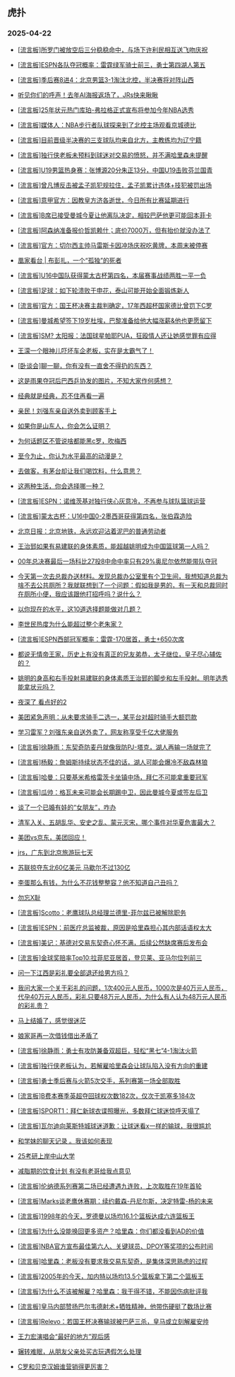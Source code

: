 ## 虎扑 
### 2025-04-22

+ [[流言板]所罗门被放空后三分稳稳命中，与场下许利民相互送飞吻庆祝](https://bbs.hupu.com/632023956.html)

+ [[流言板]ESPN各队夺冠概率：雷霆绿军骑士前三，勇士第四湖人第五](https://bbs.hupu.com/632024268.html)

+ [[流言板]季后赛8进4：北京男篮3-1淘汰北控，半决赛将对阵山西](https://bbs.hupu.com/632025573.html)

+ [听见你们的呼声！去年AI海报返场了，JRs快来瞅瞅](https://bbs.hupu.com/632023672.html)

+ [[流言板]25年状元热门库珀-弗拉格正式宣布将参加今年NBA选秀](https://bbs.hupu.com/632027485.html)

+ [[流言板]媒体人：NBA步行者队球探来到了北控主场观看京城德比](https://bbs.hupu.com/632023354.html)

+ [[流言板]目前晋级半决赛的三支球队均来自北方，主教练均为辽宁籍](https://bbs.hupu.com/632025969.html)

+ [[流言板]独行侠老板未预料到球迷对交易的愤怒，并不满哈里森未提醒](https://bbs.hupu.com/632027608.html)

+ [[流言板]U19男篮热身赛：张博源20分朱正13分，中国U19击败芬兰国青](https://bbs.hupu.com/632027097.html)

+ [[流言板]曾凡博反击被孟子凯犯规拉住，孟子凯累计违体+技犯被罚出场](https://bbs.hupu.com/632024946.html)

+ [[流言板]意甲官方：因教皇方济各逝世，今日所有比赛延期进行](https://bbs.hupu.com/632019666.html)

+ [[流言板]B席已接受曼城今夏让他离队决定，相较巴萨他更可能回本菲卡](https://bbs.hupu.com/632019333.html)

+ [[流言板]阿森纳准备报价哲凯赖什；底价7000万，但有抬价就没办法了](https://bbs.hupu.com/632018943.html)

+ [[流言板]官方：切尔西主帅马雷斯卡因冲场庆祝吃黄牌，本周末被停赛](https://bbs.hupu.com/632016935.html)

+ [凰家看台 | 布彭扎，一个“孤独”的死者](https://bbs.hupu.com/632017291.html)

+ [[流言板]U16中国队获得蒙太古杯第四名，本届赛事战绩两胜一平一负](https://bbs.hupu.com/632024744.html)

+ [[流言板]足球：如下轮溃败于申花，泰山可能开始全面锻炼新人](https://bbs.hupu.com/632021464.html)

+ [[流言板]官方：国王杯决赛主裁判确定，17年西超杯国家德比曾罚下C罗](https://bbs.hupu.com/632020400.html)

+ [[流言板]曼城希望签下19岁杜埃，巴黎准备给他大幅涨薪&amp;他也更愿留下](https://bbs.hupu.com/632019030.html)

+ [[流言板]SM? 太阳报：法国球星帕耶PUA，狂殴情人还让她感觉罪有应得](https://bbs.hupu.com/632015116.html)

+ [王濛一个眼神儿吓坏车企老板，实在是太霸气了！](https://bbs.hupu.com/632026860.html)

+ [[卧谈会]聊一聊，你有没有一直舍不得扔的东西？](https://bbs.hupu.com/632022483.html)

+ [这是雨果夺冠后巴西乒协发的图片，不知大家作何感想？](https://bbs.hupu.com/632023326.html)

+ [经典就是经典，忍不住再看一遍](https://bbs.hupu.com/632021227.html)

+ [亲民！刘强东亲自送外卖到顾客手上](https://bbs.hupu.com/632024066.html)

+ [如果你是山东人，你会怎么证明？](https://bbs.hupu.com/632021336.html)

+ [为何话题区不管说啥都能黑c罗，吹梅西](https://bbs.hupu.com/632023149.html)

+ [至今为止，你认为水平最高的动漫是？](https://bbs.hupu.com/632021661.html)

+ [去做客，有茅台却让我们喝饮料，什么意思？](https://bbs.hupu.com/632021414.html)

+ [这两种生活，你会选择哪一种？](https://bbs.hupu.com/632021213.html)

+ [[流言板]ESPN：诺维茨基对独行侠心灰意冷，不再参与球队篮球运营](https://bbs.hupu.com/632027910.html)

+ [[流言板]蒙太古杯：U16中国0-2墨西哥获得第四名，张伯霖造险](https://bbs.hupu.com/632024748.html)

+ [北京日报：北京地铁，永远欢迎沾着泥巴的普通劳动者](https://bbs.hupu.com/632022599.html)

+ [王治郅如果有易建联的身体素质，能超越姚明成为中国篮球第一人吗？](https://bbs.hupu.com/632022419.html)

+ [00年总决赛最后一场科比27投8中命中率只有29%奥尼尔依然能带队夺冠](https://bbs.hupu.com/632024090.html)

+ [今天第一次去总裁办送材料。发现总裁办公室里有个卫生间，我想知道总裁为啥不去公共厕所？我就联想到了一个问题：假如我是男的，有一天和总裁同时在厕所小便，我应该跟他打招呼吗？说什么？](https://bbs.hupu.com/632023892.html)

+ [以你现在的水平，这10道选择题能做对几题？](https://bbs.hupu.com/632025085.html)

+ [李世民热度为什么能超过整个老朱家？](https://bbs.hupu.com/632023309.html)

+ [[流言板]ESPN西部冠军概率：雷霆-170居首，勇士+650次席](https://bbs.hupu.com/632026543.html)

+ [都说无情帝王家，历史上有没有真正的兄友弟恭，太子继位，皇子尽心辅佐的？](https://bbs.hupu.com/632024456.html)

+ [姚明的身高和右手投射易建联的身体素质王治郅的脚步和左手投射。明年选秀能拿状元吗？](https://bbs.hupu.com/632024367.html)

+ [夜深了 看点好的2](https://bbs.hupu.com/632027568.html)

+ [美团紧急声明：从未要求骑手二选一，某平台对超时骑手大额罚款](https://bbs.hupu.com/632023778.html)

+ [学习雷军？刘强东亲自送外卖了，网友称享受千亿大佬服务](https://bbs.hupu.com/632024064.html)

+ [[流言板]徐静雨：东契奇防麦丹就像我防PJ-塔克，湖人再输一场就完了](https://bbs.hupu.com/632028301.html)

+ [[流言板]杨毅：詹姆斯持续状态不佳的话，湖人可能会爆冷不敌森林狼](https://bbs.hupu.com/632027682.html)

+ [[流言板]哈曼：只要基米希格雷茨卡坐镇中场，拜仁不可能拿重要冠军](https://bbs.hupu.com/632020751.html)

+ [[流言板]瓜帅：格瓦未来可能会长期踢中卫，因此曼城今夏或签左后卫](https://bbs.hupu.com/632025125.html)

+ [谈了一个已婚有娃的“女朋友”，咋办](https://bbs.hupu.com/632028473.html)

+ [清军入关、五胡乱华、安史之乱、蒙元灭宋，哪个事件对华夏危害最大？](https://bbs.hupu.com/632026173.html)

+ [美团vs京东，美团回应！](https://bbs.hupu.com/632026744.html)

+ [jrs，广东到北京旅游玩七天](https://bbs.hupu.com/632025090.html)

+ [苏联掠夺东北60亿美元 马歇尔不过130亿](https://bbs.hupu.com/632027944.html)

+ [李蛋那么有钱，为什么不花钱整整容？他不知道自己丑吗？](https://bbs.hupu.com/632027866.html)

+ [勿忘X耻](https://bbs.hupu.com/632024822.html)

+ [[流言板]Scotto：老鹰球队总经理兰德里-菲尔兹已被解除职务](https://bbs.hupu.com/632028327.html)

+ [[流言板]ESPN：前医疗总监被裁，原因是哈里森担心其内部话语权太大](https://bbs.hupu.com/632026387.html)

+ [[流言板]美记：基德对交易东契奇心怀不满，后续公然缺席赛后发布会](https://bbs.hupu.com/632027672.html)

+ [[流言板]金球奖赔率Top10:拉菲尼亚居首，登贝莱、亚马尔位列前三](https://bbs.hupu.com/632027197.html)

+ [问一下江西是彩礼要全部退还给男方吗？](https://bbs.hupu.com/632029096.html)

+ [我问大家一个关于彩礼的问题，1次400元人民币，1000次是40万元人民币，代孕40万元人民币，彩礼只要48万元人民币，为什么有人认为48万元人民币的彩礼贵？](https://bbs.hupu.com/632028915.html)

+ [马上结婚了，感觉很迷茫](https://bbs.hupu.com/632028813.html)

+ [娘家哥再一次借钱借出矛盾了](https://bbs.hupu.com/632027406.html)

+ [[流言板]徐静雨：勇士有攻防兼备双超巨，轻松“黑七”4-1淘汰火箭](https://bbs.hupu.com/632027923.html)

+ [[流言板]独行侠老板认为，若解雇哈里森会让球队陷入没有方向的重建](https://bbs.hupu.com/632028176.html)

+ [[流言板]勇士季后赛与火箭5次交手，系列赛第一场全部取胜](https://bbs.hupu.com/632028005.html)

+ [[流言板]B费本赛季英超夺回球权次数182次，仅次于凯塞多184次](https://bbs.hupu.com/632027775.html)

+ [[流言板]SPORT1：拜仁新球衣谍照曝光，多数拜仁球迷惊呼天塌了](https://bbs.hupu.com/632027008.html)

+ [[流言板]瓦尔迪向莱斯特城球迷道歉：让球迷看x一样的输球，我很尴尬](https://bbs.hupu.com/632026968.html)

+ [和学妹的聊天记录 。我该如何表现](https://bbs.hupu.com/632028681.html)

+ [25考研上岸中山大学](https://bbs.hupu.com/632028676.html)

+ [减脂期的饮食计划  有没有老哥给我点意见](https://bbs.hupu.com/632028471.html)

+ [[流言板]伦纳德系列赛第二场已经遭遇九连败，上次取胜在19年首轮](https://bbs.hupu.com/632028437.html)

+ [[流言板]Marks谈老鹰休赛期：续约戴森-丹尼尔斯，决定特雷-杨的未来](https://bbs.hupu.com/632028962.html)

+ [[流言板]1998年的今天，罗德曼以场均16.1个篮板达成六连篮板王](https://bbs.hupu.com/632028465.html)

+ [[流言板]为什么没能换回更多资产？哈里森：你们都没看到AD的价值](https://bbs.hupu.com/632029232.html)

+ [[流言板]NBA官方宣布最佳第六人、关键球员、DPOY等奖项的公布时间](https://bbs.hupu.com/632028704.html)

+ [[流言板]哈里森：老板没有要求我交易东契奇，是集体深思熟虑的过程](https://bbs.hupu.com/632029367.html)

+ [[流言板]2005年的今天，加内特以场均13.5个篮板拿下第二个篮板王](https://bbs.hupu.com/632028737.html)

+ [[流言板]为什么不该被解雇？哈里森：我干得不错，不能因伤病批评我](https://bbs.hupu.com/632029172.html)

+ [[流言板]皇马内部赞扬巴尔韦德射术+牺牲精神，他带伤硬挺了数场比赛](https://bbs.hupu.com/632021216.html)

+ [[流言板]Relevo：若国王杯决赛输球被巴萨三杀，皇马或立刻解雇安帅](https://bbs.hupu.com/632025915.html)

+ [王力宏演唱会“最好的地方”观后感](https://bbs.hupu.com/632029333.html)

+ [辗转难眠，从朋友父亲处买古玩遇假怎么处理](https://bbs.hupu.com/632029476.html)

+ [C罗和贝克汉姆谁营销得更厉害？](https://bbs.hupu.com/632028429.html)

